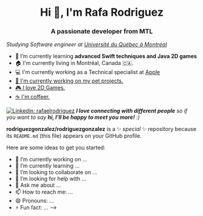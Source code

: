 <h1 align="center">Hi 👋, I'm Rafa Rodriguez</h1>
<h3 align="center">A passionate developer from MTL</h3>
<p><em>Studying Software engineer at <a href="https://uqam.ca/">Université du Québec à Montréal </a>
</em></p>

  
- 🌱 I’m currently learning **advanced Swift techniques and Java 2D games**
- :house: I'm currently living in Montréal, Canada 🇨🇦.
- :computer: I'm currently working as a Technical specialist at <a href="https://www.apple.com/ca/fr/retail/carrefourlaval/">Apple
- :dart: I'm currently working on my pet projects.
- :video_game: I love 2D Games.
- :coffee: I'm coffeer.

[![Linkedin: rafaelrodriguez](https://img.shields.io/badge/-rafaelrodriguez-blue?style=flat-square&logo=Linkedin&logoColor=white&link=https://www.linkedin.com/in/rafael-14/)](https://www.linkedin.com/in/rafael-14/)
<em><b>I love connecting with different people</b> so if you want to say <b>hi, I'll be happy to meet you more!</b> :)</em>

**rodriguezgonzalez/rodriguezgonzalez** is a ✨ _special_ ✨ repository because its `README.md` (this file) appears on your GitHub profile.

Here are some ideas to get you started:

- 🔭 I’m currently working on ...
- 🌱 I’m currently learning ...
- 👯 I’m looking to collaborate on ...
- 🤔 I’m looking for help with ...
- 💬 Ask me about ...
- 📫 How to reach me: ...
- 😄 Pronouns: ...
- ⚡ Fun fact: ...
-->
